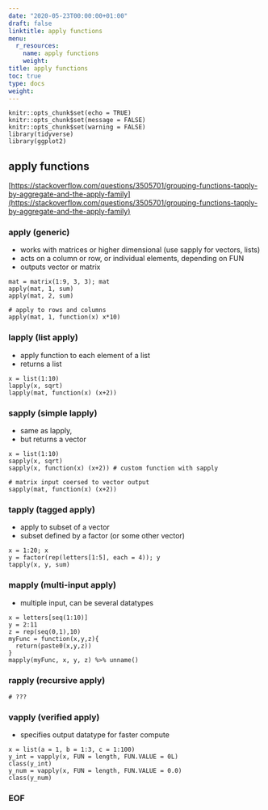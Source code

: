 ```yaml
---
date: "2020-05-23T00:00:00+01:00"
draft: false
linktitle: apply functions
menu:
  r_resources:
    name: apply functions
    weight: 
title: apply functions
toc: true
type: docs
weight: 
---
```


<!--
1. replace r_resources with dir in /content/subdir/ e.g. r_resources
2. replace 2020-05-23 with YYYY-MM-DD e.g. 2020-05-20
3. replace apply functions with page name e.g. dplyr
4. replace ww with weight e.g. 20
-->

```{r setup, include=FALSE}
knitr::opts_chunk$set(echo = TRUE)
knitr::opts_chunk$set(message = FALSE)
knitr::opts_chunk$set(warning = FALSE)
library(tidyverse)
library(ggplot2)
```

## apply functions
[https://stackoverflow.com/questions/3505701/grouping-functions-tapply-by-aggregate-and-the-apply-family](https://stackoverflow.com/questions/3505701/grouping-functions-tapply-by-aggregate-and-the-apply-family)

### apply (generic)
- works with matrices or higher dimensional (use sapply for vectors, lists)
- acts on a column or row, or individual elements, depending on FUN
- outputs vector or matrix
```{r, results="hide"}
mat = matrix(1:9, 3, 3); mat
apply(mat, 1, sum)
apply(mat, 2, sum)

# apply to rows and columns
apply(mat, 1, function(x) x*10)
```

### lapply (list apply)
- apply function to each element of a list
- returns a list
```{r, results="hide"}
x = list(1:10)
lapply(x, sqrt)
lapply(mat, function(x) (x+2))
```

### sapply (simple lapply)
- same as lapply, 
- but returns a vector
```{r, results="hide"}
x = list(1:10)
sapply(x, sqrt)
sapply(x, function(x) (x+2)) # custom function with sapply

# matrix input coersed to vector output
sapply(mat, function(x) (x+2))
```

### tapply (tagged apply)
- apply to subset of a vector
- subset defined by a factor (or some other vector)
```{r, results="hide"}
x = 1:20; x
y = factor(rep(letters[1:5], each = 4)); y
tapply(x, y, sum)
```

### mapply (multi-input apply)
- multiple input, can be several datatypes
```{r, results="hide"}
x = letters[seq(1:10)]
y = 2:11
z = rep(seq(0,1),10)
myFunc = function(x,y,z){
  return(paste0(x,y,z))
}
mapply(myFunc, x, y, z) %>% unname()
```

### rapply (recursive apply)
```{r, results="hide"}
# ???
```

### vapply (verified apply)
- specifies output datatype for faster compute
```{r, results="hide"}
x = list(a = 1, b = 1:3, c = 1:100)
y_int = vapply(x, FUN = length, FUN.VALUE = 0L)
class(y_int)
y_num = vapply(x, FUN = length, FUN.VALUE = 0.0)
class(y_num)
```

### EOF